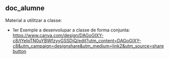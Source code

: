 ## doc_alumne

Material a utilitzar a classe:

* 1er Exemple a desenvolupar a classe de forma conjunta:
  https://www.canva.com/design/DAGoGIXY-c8/tYeIpTN0uYBWfzyyGSSDiQ/edit?utm_content=DAGoGIXY-c8&utm_campaign=designshare&utm_medium=link2&utm_source=sharebutton
